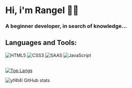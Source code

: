 # Hi, i'm Rangel 🗿🍷

### A beginner developer, in search of knowledge...

## Languages and Tools:
<section style="display: inline_block">
    <img align="center" src="https://img.shields.io/badge/HTML5-E34F26?style=for-the-badge&logo=html5&logoColor=white" alt="HTML5" />
    <img align="center" src="https://img.shields.io/badge/CSS3-1572B6?style=for-the-badge&logo=css3&logoColor=white" alt="CSS3" />
    <img align="center" src="https://img.shields.io/badge/Sass-CC6699?style=for-the-badge&logo=sass&logoColor=white" alt="SAAS" />
    <img align="center" src="https://img.shields.io/badge/JavaScript-F7DF1E?style=for-the-badge&logo=javascript&logoColor=black" alt="JavaScript" />
</section><br>

[![Top Langs](https://github-readme-stats.vercel.app/api/top-langs/?username=Rangel7y&layout=compact)](https://github.com/Rangel7y/github-readme-stats)

![yf4t4l GitHub stats](https://github-readme-stats.vercel.app/api?username=Rangel7y&show_icons=true&theme=radical)
